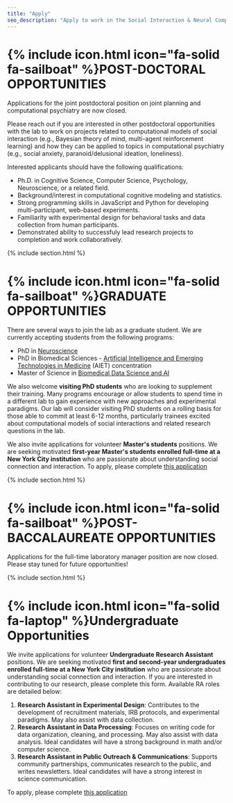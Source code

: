 ```yaml
---
title: "Apply"
seo_description: "Apply to work in the Social Interaction & Neural Computation Lab"
---
```


# {% include icon.html icon="fa-solid fa-sailboat" %}POST-DOCTORAL OPPORTUNITIES

Applications for the joint postdoctoral position on joint planning and computational psychiatry are now closed.

Please reach out if you are interested in other postdoctoral opportunities with the lab to work on projects related to computational models of social interaction (e.g., Bayesian theory of mind, multi-agent reinforcement learning) and how they can be applied to topics in computational psychiatry (e.g., social anxiety, paranoid/delusional ideation, loneliness).

Interested applicants should have the following qualifications:
- Ph.D. in Cognitive Science, Computer Science, Psychology, Neuroscience, or a related field.
- Background/interest in computational cognitive modeling and statistics.
- Strong programming skills in JavaScript and Python for developing multi-participant, web-based experiments.
- Familiarity with experimental design for behavioral tasks and data collection from human participants.
- Demonstrated ability to successfuly lead research projects to completion and work collaboratively.

{% include section.html %}

# {% include icon.html icon="fa-solid fa-sailboat" %}GRADUATE OPPORTUNITIES

There are several ways to join the lab as a graduate student. We are currently accepting students from the following programs:

- PhD in [Neuroscience](https://icahn.mssm.edu/education/phd/neuroscience/)
- PhD in Biomedical Sciences - [Artificial Intelligence and Emerging Technologies in Medicine](https://icahn.mssm.edu/education/phd/biomedical-sciences/artificial-intelligence) (AIET) concentration
- Master of Science in [Biomedical Data Science and AI](https://icahn.mssm.edu/education/masters/data-science)

We also welcome <strong>visiting PhD students</strong> who are looking to supplement their training. Many programs encourage or allow students to spend time in a different lab to gain experience with new approaches and experimental paradigms. Our lab will consider visiting PhD students on a rolling basis for those able to commit at least 6-12 months, particularly trainees excited about computational models of social interactions and related research questions in the lab.

We also invite applications for volunteer <strong>Master's students</strong> positions. We are seeking motivated <strong>first-year Master's students enrolled full-time at a New York City institution</strong> who are passionate about understanding social connection and interaction. To apply, please complete [this application](https://forms.gle/ko77ZVKaL4UioeQn6)

{% include section.html %}

# {% include icon.html icon="fa-solid fa-sailboat" %}POST-BACCALAUREATE OPPORTUNITIES

Applications for the full-time laboratory manager position are now closed. Please stay tuned for future opportunities!

<!-- The Social Interaction & Neural Computation Lab (PI: Shawn Rhoads) at Mount Sinai School of Medicine (New York, NY) is recruiting a <strong>research coordinator / lab manager</strong> to start in late spring 2025 (start date flexible). The Research Coordinator will be a critical member of the research team and will be responsible for carrying out day-to-day research operations under the supervision of the Principal Investigator. This opportunity is ideal for individuals who would like to pursue a PhD in computational social neuroscience and/or computational psychiatry. -->

<!-- <strong>We will begin reviewing applications on February 21, 2025</strong> and will continue accepting applications on a rolling basis until the role is filled. To apply, please send a cover letter and CV to shawn(dot)rhoads(at)mssm(dot)edu with subject line “[CRC App 2025] First Name Last Name” (e.g., “[CRC App 2025] Shawn Rhoads”), and complete the application here: [https://careers.mountsinai.org/jobs/3022950](https://careers.mountsinai.org/jobs/3022950) -->

<!-- The Research Coordinator will participate in various projects, including but not limited to the following topics:
* the neural and computational basis of loneliness
* dyadic and multi-agent interactions
* social learning and decision-making
* social belief inference
* affective experiences -->

<!-- **Primary responsibilities include:**
* Assisting in clinical research activities for behavioral and neuroimaging studies, including human participant recruitment, obtaining informed consent, screening for eligibility, registering participants with sponsoring agencies, administering questionnaires, collecting data, and answering phone calls
* Managing IRB protocols
* Organizing and schedules lab meetings
* Ordering supplies/equipment
* Coordinating outreach and social events
* Training and supervising research assistants
* Programming and testing experimental paradigms (PsychoPy/Pavlovia, jsPsych)
* Analyzing data and contributing to conference presentations and peer-reviewed publications
* Supporting lab IT infrastructure and data management protocol (archiving, sharing) -->

<!-- **Qualifications:**
* Bachelor’s degree in Psychology, Neuroscience, Cognitive Science, Computer Science, Electrical or Biomedical Engineering, or related fields
* Prior research experience in any of the areas above
* Organizational, interpersonal, and communication skills
* Interests in social computational neuroscience, behavioral economics, and/or computational psychiatry
* Interests in ecological momentary assessment, computational modeling, neuroimaging, intracranial electrophysiology, hyperscanning -->

<!-- **Preferred qualifications:**
* Experience with neural data collection and/or analysis (e.g., fMRI, stereo EEG)
* Experience with large-online and/or in-person behavioral data collection
* Computational skills (e.g., prior coursework in mathematics, programming in Python)
* Computer science/IT skills -->

{% include section.html %}

# {% include icon.html icon="fa-solid fa-laptop" %}Undergraduate Opportunities

We invite applications for volunteer <strong>Undergraduate Research Assistant</strong> positions. We are seeking motivated <strong>first and second-year undergraduates enrolled full-time at a New York City institution</strong> who are passionate about understanding social connection and interaction. If you are interested in contributing to our research, please complete this form. Available RA roles are detailed below:

1. <strong>Research Assistant in Experimental Design</strong>: Contributes to the development of recruitment materials, IRB protocols, and experimental paradigms. May also assist with data collection.
2. <strong>Research Assistant in Data Processing</strong>: Focuses on writing code for data organization, cleaning, and processing. May also assist with data analysis. Ideal candidates will have a strong background in math and/or computer science.
3. <strong>Research Assistant in Public Outreach & Communications</strong>: Supports community partnerships, communicates research to the public, and writes newsletters. Ideal candidates will have a strong interest in science communication.

To apply, please complete [this application](https://docs.google.com/forms/d/e/1FAIpQLScqIHtf5hu3sPGDcM4azj2wgy15XEYruO10VbBc-Y-JBzcVyA/viewform?usp=sharing)<!-- To apply, please send a cover letter and CV to shawn(dot)rhoads(at)mssm(dot)edu with subject line “[RA App 2025] First Name Last Name” (e.g., “[RA App 2025] Shawn Rhoads”) -->